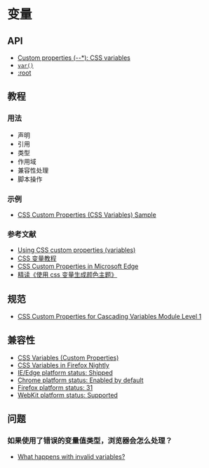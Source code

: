 # 变量

## API

- [Custom properties (--*): CSS variables](https://developer.mozilla.org/en-US/docs/Web/CSS/--*)
- [`var()`](https://developer.mozilla.org/en-US/docs/Web/CSS/var)
- [:root](https://developer.mozilla.org/en-US/docs/Web/CSS/:root)

## 教程

### 用法

- 声明
- 引用
- 类型
- 作用域
- 兼容性处理
- 脚本操作

### 示例

- [CSS Custom Properties (CSS Variables) Sample](https://googlechrome.github.io/samples/css-custom-properties/index.html)


### 参考文献

- [Using CSS custom properties (variables)](https://developer.mozilla.org/en-US/docs/Web/CSS/Using_CSS_custom_properties)
- [CSS 变量教程](https://www.ruanyifeng.com/blog/2017/05/css-variables.html)
- [CSS Custom Properties in Microsoft Edge](https://blogs.windows.com/msedgedev/2017/03/24/css-custom-properties/)
- [精读《使用 css 变量生成颜色主题》](https://segmentfault.com/a/1190000020256639?_ea=18131119#articleHeader1)

## 规范

- [CSS Custom Properties for Cascading Variables Module Level 1](https://www.w3.org/TR/css-variables/)

## 兼容性

- [CSS Variables (Custom Properties)](https://caniuse.com/#feat=css-variables)
- [CSS Variables in Firefox Nightly](https://hacks.mozilla.org/2013/12/css-variables-in-firefox-nightly/)
- [IE/Edge platform status: Shipped](https://developer.microsoft.com/en-us/microsoft-edge/platform/status/csscustompropertiesakacssvariables/)
- [Chrome platform status: Enabled by default](https://www.chromestatus.com/feature/6401356696911872)
- [Firefox platform status: 31](https://platform-status.mozilla.org/#css-variables)
- [WebKit platform status: Supported](https://webkit.org/status/#specification-css-variables)

## 问题

### 如果使用了错误的变量值类型，浏览器会怎么处理？

- [What happens with invalid variables?](https://developer.mozilla.org/en-US/docs/Web/CSS/Using_CSS_custom_properties#What_happens_with_invalid_variables)
